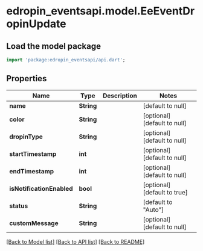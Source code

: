 # edropin_eventsapi.model.EeEventDropinUpdate

## Load the model package
```dart
import 'package:edropin_eventsapi/api.dart';
```

## Properties
Name | Type | Description | Notes
------------ | ------------- | ------------- | -------------
**name** | **String** |  | [default to null]
**color** | **String** |  | [optional] [default to null]
**dropinType** | **String** |  | [optional] [default to null]
**startTimestamp** | **int** |  | [optional] [default to null]
**endTimestamp** | **int** |  | [optional] [default to null]
**isNotificationEnabled** | **bool** |  | [optional] [default to true]
**status** | **String** |  | [default to &quot;Auto&quot;]
**customMessage** | **String** |  | [optional] [default to null]

[[Back to Model list]](../README.md#documentation-for-models) [[Back to API list]](../README.md#documentation-for-api-endpoints) [[Back to README]](../README.md)


